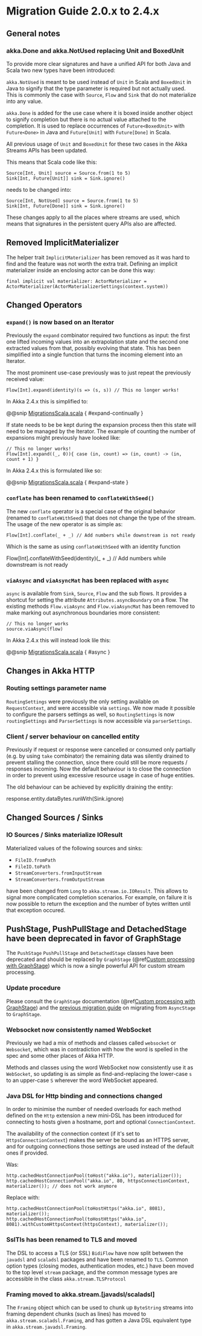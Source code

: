 <a id="migration-streams-2-0-2-4-scala"></a>
# Migration Guide 2.0.x to 2.4.x

## General notes

### akka.Done and akka.NotUsed replacing Unit and BoxedUnit

To provide more clear signatures and have a unified API for both
Java and Scala two new types have been introduced:

`akka.NotUsed` is meant to be used instead of `Unit` in Scala
and `BoxedUnit` in Java to signify that the type parameter is required
but not actually used. This is commonly the case with `Source`, `Flow` and `Sink`
that do not materialize into any value.

`akka.Done` is added for the use case where it is boxed inside another object to signify
completion but there is no actual value attached to the completion. It is used to replace
occurrences of `Future<BoxedUnit>` with `Future<Done>` in Java and `Future[Unit]` with
`Future[Done]` in Scala.

All previous usage of `Unit` and `BoxedUnit` for these two cases in the Akka Streams APIs
has been updated.

This means that Scala code like this:

```
Source[Int, Unit] source = Source.from(1 to 5)
Sink[Int, Future[Unit]] sink = Sink.ignore()
```

needs to be changed into:

```
Source[Int, NotUsed] source = Source.from(1 to 5)
Sink[Int, Future[Done]] sink = Sink.ignore()
```

These changes apply to all the places where streams are used, which means that signatures
in the persistent query APIs also are affected.

## Removed ImplicitMaterializer

The helper trait `ImplicitMaterializer` has been removed as it was hard to find and the feature was not worth
the extra trait. Defining an implicit materializer inside an enclosing actor can be done this way:

```
final implicit val materializer: ActorMaterializer = ActorMaterializer(ActorMaterializerSettings(context.system))
```

## Changed Operators

### `expand()` is now based on an Iterator

Previously the `expand` combinator required two functions as input: the first
one lifted incoming values into an extrapolation state and the second one
extracted values from that, possibly evolving that state. This has been
simplified into a single function that turns the incoming element into an
Iterator.

The most prominent use-case previously was to just repeat the previously received value:

```
Flow[Int].expand(identity)(s => (s, s)) // This no longer works!
```

In Akka 2.4.x this is simplified to:

@@snip [MigrationsScala.scala](../code/docs/stream/MigrationsScala.scala) { #expand-continually }

If state needs to be be kept during the expansion process then this state will
need to be managed by the Iterator. The example of counting the number of
expansions might previously have looked like:

```
// This no longer works!
Flow[Int].expand((_, 0)){ case (in, count) => (in, count) -> (in, count + 1) }
```

In Akka 2.4.x this is formulated like so:

@@snip [MigrationsScala.scala](../code/docs/stream/MigrationsScala.scala) { #expand-state }

### `conflate` has been renamed to `conflateWithSeed()`

The new `conflate` operator is a special case of the original behavior (renamed to `conflateWithSeed`) that does not
change the type of the stream. The usage of the new operator is as simple as:

```
Flow[Int].conflate(_ + _) // Add numbers while downstream is not ready
```

Which is the same as using `conflateWithSeed` with an identity function

>
Flow[Int].conflateWithSeed(identity)(_ + _) // Add numbers while downstream is not ready

### `viaAsync` and `viaAsyncMat` has been replaced with `async`

`async` is available from `Sink`, `Source`, `Flow` and the sub flows. It provides a shortcut for
setting the attribute `Attributes.asyncBoundary` on a flow. The existing methods `Flow.viaAsync` and
`Flow.viaAsyncMat` has been removed to make marking out asynchronous boundaries more consistent:

```
// This no longer works
source.viaAsync(flow)
```

In Akka 2.4.x this will instead look lile this:

@@snip [MigrationsScala.scala](../code/docs/stream/MigrationsScala.scala) { #async }

## Changes in Akka HTTP

### Routing settings parameter name

`RoutingSettings` were previously the only setting available on `RequestContext`,
and were accessible via `settings`. We now made it possible to configure the parsers
settings as well, so `RoutingSettings` is now `routingSettings` and `ParserSettings` is
now accessible via `parserSettings`.

### Client / server behaviour on cancelled entity

Previously if request or response were cancelled or consumed only partially
(e.g. by using `take` combinator) the remaining data was silently drained to prevent stalling
the connection, since there could still be more requests / responses incoming. Now the default
behaviour is to close the connection in order to prevent using excessive resource usage in case
of huge entities.

The old behaviour can be achieved by explicitly draining the entity:

>
response.entity.dataBytes.runWith(Sink.ignore)

## Changed Sources / Sinks

### IO Sources / Sinks materialize IOResult

Materialized values of the following sources and sinks:

>
 * `FileIO.fromPath`
 * `FileIO.toPath`
 * `StreamConverters.fromInputStream`
 * `StreamConverters.fromOutputStream`

have been changed from `Long` to `akka.stream.io.IOResult`.
This allows to signal more complicated completion scenarios. For example, on failure it is now possible
to return the exception and the number of bytes written until that exception occured.

## PushStage, PushPullStage and DetachedStage have been deprecated in favor of GraphStage

The `PushStage` `PushPullStage` and `DetachedStage` classes have been deprecated and
should be replaced by `GraphStage` (@ref[Custom processing with GraphStage](stream-customize.md#graphstage-scala)) which is now a single powerful API
for custom stream processing.

### Update procedure

Please consult the `GraphStage` documentation (@ref[Custom processing with GraphStage](stream-customize.md#graphstage-scala)) and the [previous migration guide](http://doc.akka.io/docs/akka-stream-and-http-experimental/2.0.2/scala/migration-guide-1.0-2.x-scala.html#AsyncStage_has_been_replaced_by_GraphStage)
on migrating from `AsyncStage` to `GraphStage`.

### Websocket now consistently named WebSocket

Previously we had a mix of methods and classes called `websocket` or `Websocket`, which was in contradiction with
how the word is spelled in the spec and some other places of Akka HTTP.

Methods and classes using the word WebSocket now consistently use it as `WebSocket`, so updating is as simple as
find-and-replacing the lower-case `s` to an upper-case `S` wherever the word WebSocket appeared.

### Java DSL for Http binding and connections changed

In order to minimise the number of needed overloads for each method defined on the `Http` extension
a new mini-DSL has been introduced for connecting to hosts given a hostname, port and optional `ConnectionContext`.

The availability of the connection context (if it's set to `HttpsConnectionContext`) makes the server be bound
as an HTTPS server, and for outgoing connections those settings are used instead of the default ones if provided.

Was:

```
http.cachedHostConnectionPool(toHost("akka.io"), materializer());
http.cachedHostConnectionPool("akka.io", 80, httpsConnectionContext, materializer()); // does not work anymore
```

Replace with:

```
http.cachedHostConnectionPool(toHostHttps("akka.io", 8081), materializer());
http.cachedHostConnectionPool(toHostHttps("akka.io", 8081).withCustomHttpsContext(httpsContext), materializer());
```

### SslTls has been renamed to TLS and moved

The DSL to access a TLS (or SSL) `BidiFlow` have now split between the `javadsl` and `scaladsl` packages and
have been renamed to `TLS`. Common option types (closing modes, authentication modes, etc.) have been moved to
the top level `stream` package, and the common message types are accessible in the class `akka.stream.TLSProtocol`

### Framing moved to akka.stream.[javadsl/scaladsl]

The `Framing` object which can be used to chunk up `ByteString` streams into
framing dependent chunks (such as lines) has moved to `akka.stream.scaladsl.Framing`,
and has gotten a Java DSL equivalent type in `akka.stream.javadsl.Framing`.